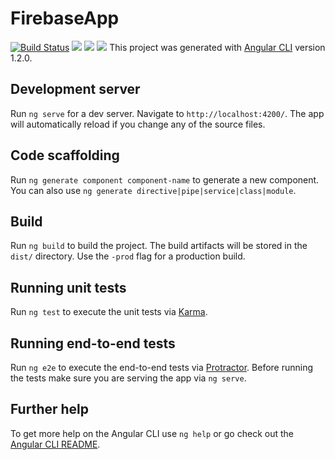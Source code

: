 
# FirebaseApp

[![Build Status](https://travis-ci.org/dpianelli/firebase-test.svg?branch=master)](https://travis-ci.org/dpianelli/firebase-test)
<a href="https://codeclimate.com/github/dpianelli/firebase-test"><img src="https://codeclimate.com/github/dpianelli/firebase-test/badges/gpa.svg" /></a> <a href="https://codeclimate.com/github/dpianelli/firebase-test"><img src="https://codeclimate.com/github/dpianelli/firebase-test/badges/issue_count.svg" /></a> <a href="https://codeclimate.com/github/dpianelli/firebase-test/coverage"><img src="https://codeclimate.com/github/dpianelli/firebase-test/badges/coverage.svg" /></a>
This project was generated with [Angular CLI](https://github.com/angular/angular-cli) version 1.2.0.

## Development server

Run `ng serve` for a dev server. Navigate to `http://localhost:4200/`. The app will automatically reload if you change any of the source files.

## Code scaffolding

Run `ng generate component component-name` to generate a new component. You can also use `ng generate directive|pipe|service|class|module`.

## Build

Run `ng build` to build the project. The build artifacts will be stored in the `dist/` directory. Use the `-prod` flag for a production build.

## Running unit tests

Run `ng test` to execute the unit tests via [Karma](https://karma-runner.github.io).

## Running end-to-end tests

Run `ng e2e` to execute the end-to-end tests via [Protractor](http://www.protractortest.org/).
Before running the tests make sure you are serving the app via `ng serve`.

## Further help

To get more help on the Angular CLI use `ng help` or go check out the [Angular CLI README](https://github.com/angular/angular-cli/blob/master/README.md).
